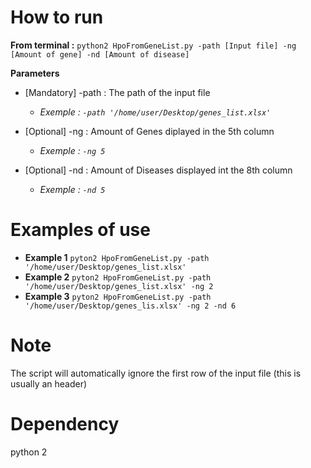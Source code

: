 # How to run
**From terminal :** ```python2 HpoFromGeneList.py -path [Input file] -ng [Amount of gene] -nd [Amount of disease]```
	
**Parameters**
* [Mandatory] -path : The path of the input file
    * *Exemple : ```-path '/home/user/Desktop/genes_list.xlsx'```*
    
* [Optional] -ng : Amount of Genes diplayed in the 5th column
    * *Exemple : ```-ng 5```*
    
* [Optional] -nd : Amount of Diseases displayed int the 8th column
    * *Exemple : ```-nd 5```*
# Examples of use
* **Example 1**
```pyton2 HpoFromGeneList.py -path '/home/user/Desktop/genes_list.xlsx'```
* **Example 2**
```pyton2 HpoFromGeneList.py -path '/home/user/Desktop/genes_list.xlsx' -ng 2```
 * **Example 3**
```pyton2 HpoFromGeneList.py -path '/home/user/Desktop/genes_lis.xlsx' -ng 2 -nd 6```
# Note
The script will automatically ignore the first row of the input file (this is usually an header) 

# Dependency
python 2
